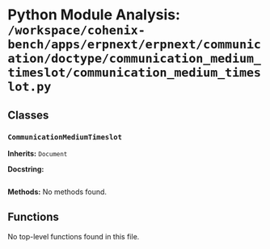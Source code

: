 # Python Module Analysis: `/workspace/cohenix-bench/apps/erpnext/erpnext/communication/doctype/communication_medium_timeslot/communication_medium_timeslot.py`

## Classes

### `CommunicationMediumTimeslot`
**Inherits:** `Document`


**Docstring:**
```

```

**Methods:**
No methods found.




## Functions

No top-level functions found in this file.
